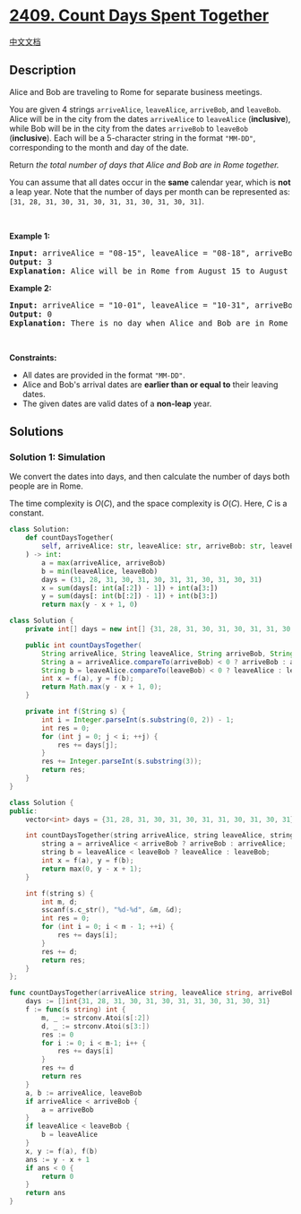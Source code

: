 # [2409. Count Days Spent Together](https://leetcode.com/problems/count-days-spent-together)

[中文文档](./solution/2400-2499/2409.Count%20Days%20Spent%20Together/README.md)

<!-- tags:Math,String -->

## Description

<p>Alice and Bob are traveling to Rome for separate business meetings.</p>

<p>You are given 4 strings <code>arriveAlice</code>, <code>leaveAlice</code>, <code>arriveBob</code>, and <code>leaveBob</code>. Alice will be in the city from the dates <code>arriveAlice</code> to <code>leaveAlice</code> (<strong>inclusive</strong>), while Bob will be in the city from the dates <code>arriveBob</code> to <code>leaveBob</code> (<strong>inclusive</strong>). Each will be a 5-character string in the format <code>&quot;MM-DD&quot;</code>, corresponding to the month and day of the date.</p>

<p>Return<em> the total number of days that Alice and Bob are in Rome together.</em></p>

<p>You can assume that all dates occur in the <strong>same</strong> calendar year, which is <strong>not</strong> a leap year. Note that the number of days per month can be represented as: <code>[31, 28, 31, 30, 31, 30, 31, 31, 30, 31, 30, 31]</code>.</p>

<p>&nbsp;</p>
<p><strong class="example">Example 1:</strong></p>

<pre>
<strong>Input:</strong> arriveAlice = &quot;08-15&quot;, leaveAlice = &quot;08-18&quot;, arriveBob = &quot;08-16&quot;, leaveBob = &quot;08-19&quot;
<strong>Output:</strong> 3
<strong>Explanation:</strong> Alice will be in Rome from August 15 to August 18. Bob will be in Rome from August 16 to August 19. They are both in Rome together on August 16th, 17th, and 18th, so the answer is 3.
</pre>

<p><strong class="example">Example 2:</strong></p>

<pre>
<strong>Input:</strong> arriveAlice = &quot;10-01&quot;, leaveAlice = &quot;10-31&quot;, arriveBob = &quot;11-01&quot;, leaveBob = &quot;12-31&quot;
<strong>Output:</strong> 0
<strong>Explanation:</strong> There is no day when Alice and Bob are in Rome together, so we return 0.
</pre>

<p>&nbsp;</p>
<p><strong>Constraints:</strong></p>

<ul>
	<li>All dates are provided in the format <code>&quot;MM-DD&quot;</code>.</li>
	<li>Alice and Bob&#39;s arrival dates are <strong>earlier than or equal to</strong> their leaving dates.</li>
	<li>The given dates are valid dates of a <strong>non-leap</strong> year.</li>
</ul>

## Solutions

### Solution 1: Simulation

We convert the dates into days, and then calculate the number of days both people are in Rome.

The time complexity is $O(C)$, and the space complexity is $O(C)$. Here, $C$ is a constant.

<!-- tabs:start -->

```python
class Solution:
    def countDaysTogether(
        self, arriveAlice: str, leaveAlice: str, arriveBob: str, leaveBob: str
    ) -> int:
        a = max(arriveAlice, arriveBob)
        b = min(leaveAlice, leaveBob)
        days = (31, 28, 31, 30, 31, 30, 31, 31, 30, 31, 30, 31)
        x = sum(days[: int(a[:2]) - 1]) + int(a[3:])
        y = sum(days[: int(b[:2]) - 1]) + int(b[3:])
        return max(y - x + 1, 0)
```

```java
class Solution {
    private int[] days = new int[] {31, 28, 31, 30, 31, 30, 31, 31, 30, 31, 30, 31};

    public int countDaysTogether(
        String arriveAlice, String leaveAlice, String arriveBob, String leaveBob) {
        String a = arriveAlice.compareTo(arriveBob) < 0 ? arriveBob : arriveAlice;
        String b = leaveAlice.compareTo(leaveBob) < 0 ? leaveAlice : leaveBob;
        int x = f(a), y = f(b);
        return Math.max(y - x + 1, 0);
    }

    private int f(String s) {
        int i = Integer.parseInt(s.substring(0, 2)) - 1;
        int res = 0;
        for (int j = 0; j < i; ++j) {
            res += days[j];
        }
        res += Integer.parseInt(s.substring(3));
        return res;
    }
}
```

```cpp
class Solution {
public:
    vector<int> days = {31, 28, 31, 30, 31, 30, 31, 31, 30, 31, 30, 31};

    int countDaysTogether(string arriveAlice, string leaveAlice, string arriveBob, string leaveBob) {
        string a = arriveAlice < arriveBob ? arriveBob : arriveAlice;
        string b = leaveAlice < leaveBob ? leaveAlice : leaveBob;
        int x = f(a), y = f(b);
        return max(0, y - x + 1);
    }

    int f(string s) {
        int m, d;
        sscanf(s.c_str(), "%d-%d", &m, &d);
        int res = 0;
        for (int i = 0; i < m - 1; ++i) {
            res += days[i];
        }
        res += d;
        return res;
    }
};
```

```go
func countDaysTogether(arriveAlice string, leaveAlice string, arriveBob string, leaveBob string) int {
	days := []int{31, 28, 31, 30, 31, 30, 31, 31, 30, 31, 30, 31}
	f := func(s string) int {
		m, _ := strconv.Atoi(s[:2])
		d, _ := strconv.Atoi(s[3:])
		res := 0
		for i := 0; i < m-1; i++ {
			res += days[i]
		}
		res += d
		return res
	}
	a, b := arriveAlice, leaveBob
	if arriveAlice < arriveBob {
		a = arriveBob
	}
	if leaveAlice < leaveBob {
		b = leaveAlice
	}
	x, y := f(a), f(b)
	ans := y - x + 1
	if ans < 0 {
		return 0
	}
	return ans
}
```

<!-- tabs:end -->

<!-- end -->
